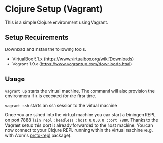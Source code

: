 # Clojure Setup (Vagrant)

This is a simple Clojure environment using Vagrant.

## Setup Requirements

Download and install the following tools.

* VirtualBox 5.1.x (https://www.virtualbox.org/wiki/Downloads)
* Vagrant 1.9.x (https://www.vagrantup.com/downloads.html)

## Usage

`vagrant up` starts the virtual machine. The command will also provision the environment if it is executed for the first time.

`vagrant ssh` starts an ssh session to the virtual machine

Once you are sshed into the virtual machine you can start a leiningen REPL on port 7888 `lein repl :headless :host 0.0.0.0 :port 7888`. Thanks to the Vagrant setup this port is already forwarded to the host machine. You can now connect to your Clojure REPL running within the virtual machine (e.g. with Atom's [proto-repl]("https://atom.io/packages/proto-repl") package).
